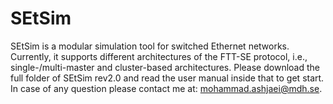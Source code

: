 SEtSim
======

SEtSim is a modular simulation tool for switched Ethernet networks. Currently, it supports different architectures of the FTT-SE protocol, i.e., single-/multi-master and cluster-based architectures. 
Please download the full folder of SEtSim rev2.0 and read the user manual inside that to get start. In case of any question please contact me at: mohammad.ashjaei@mdh.se.
